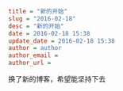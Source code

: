 ```ini
title = "新的开始"
slug = "2016-02-18"
desc = "新的开始"
date = 2016-02-18 15:38
update_date = 2016-02-18 15:38
author = author
author_email = 
author_url = 
```


换了新的博客，希望能坚持下去

